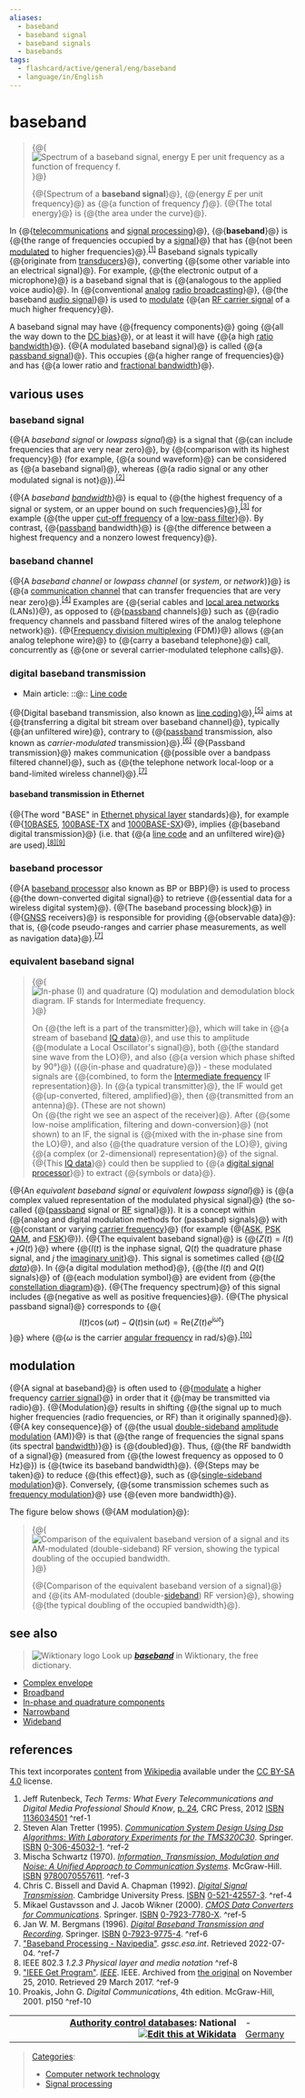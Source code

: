 ```yaml
---
aliases:
  - baseband
  - baseband signal
  - baseband signals
  - basebands
tags:
  - flashcard/active/general/eng/baseband
  - language/in/English
---
```


# baseband

> {@{![Spectrum of a __baseband signal__, energy _E_ per unit frequency as a function of frequency _f_.](../../archives/Wikimedia%20Commons/Bandlimited2.svg)}@}
>
> {@{Spectrum of a __baseband signal__}@}, {@{energy _E_ per unit frequency}@} as {@{a function of frequency _f_}@}. {@{The total energy}@} is {@{the area under the curve}@}. <!--SR:!2025-11-17,54,310!2025-11-21,58,310!2025-11-19,56,310!2025-11-26,62,310!2025-09-26,16,290!2025-09-26,16,290-->

In {@{[telecommunications](telecommunications.md) and [signal processing](signal%20processing.md)}@}, {@{__baseband__}@} is {@{the range of frequencies occupied by a [signal](signal.md)}@} that has {@{not been [modulated](modulation.md) to higher frequencies}@}.<sup>[\[1\]](#^ref-1)</sup> Baseband signals typically {@{originate from [transducers](transducer.md)}@}, converting {@{some other variable into an electrical signal}@}. For example, {@{the electronic output of a microphone}@} is a baseband signal that is {@{analogous to the applied voice audio}@}. In {@{conventional [analog](analog%20signal.md) [radio broadcasting](radio%20broadcasting.md)}@}, {@{the baseband [audio signal](audio%20signal.md)}@} is used to [modulate](modulation.md) {@{an [RF carrier signal](radio%20frequency.md) of a much higher frequency}@}. <!--SR:!2025-11-21,58,310!2025-09-26,16,290!2025-09-26,16,290!2025-09-26,16,290!2025-11-21,58,310!2025-11-20,57,310!2025-09-26,16,290!2025-11-20,57,310!2025-09-26,16,290!2025-11-27,63,310!2025-11-17,54,310-->

A baseband signal may have {@{frequency components}@} going {@{all the way down to the [DC bias](DC%20bias.md)}@}, or at least it will have {@{a high [ratio bandwidth](ratio%20bandwidth.md#ratio%20bandwidth)}@}. {@{A modulated baseband signal}@} is called {@{a [passband signal](passband%20signal.md)}@}. This occupies {@{a higher range of frequencies}@} and has {@{a lower ratio and [fractional bandwidth](fractional%20bandwidth.md#fractional%20bandwidth)}@}. <!--SR:!2025-11-27,63,310!2025-11-24,60,310!2025-09-26,16,290!2025-09-26,16,290!2025-11-24,60,310!2025-11-24,60,310!2025-11-18,55,310-->

## various uses

### baseband signal

{@{A _baseband signal_ or _lowpass signal_}@} is a signal that {@{can include frequencies that are very near zero}@}, by {@{comparison with its highest frequency}@} \(for example, {@{a sound waveform}@} can be considered as {@{a baseband signal}@}, whereas {@{a radio signal or any other modulated signal is not}@}\).<sup>[\[2\]](#^ref-2)</sup> <!--SR:!2025-11-23,59,310!2025-11-22,58,310!2025-09-26,16,290!2025-09-26,16,290!2025-09-26,16,290!2025-11-19,56,310-->

{@{A _baseband [bandwidth](bandwidth%20(signal%20processing).md)_}@} is equal to {@{the highest frequency of a signal or system, or an upper bound on such frequencies}@},<sup>[\[3\]](#^ref-3)</sup> for example {@{the upper [cut-off frequency](cut-off%20frequency.md) of a [low-pass filter](low-pass%20filter.md)}@}. By contrast, {@{[passband](passband.md) bandwidth}@} is {@{the difference between a highest frequency and a nonzero lowest frequency}@}. <!--SR:!2025-11-23,59,310!2025-11-19,56,310!2025-11-23,59,310!2025-09-26,16,290!2025-11-22,58,310-->

### baseband channel

{@{A _baseband channel_ or _lowpass channel_ \(or _system_, or _network_\)}@} is {@{a [communication channel](communication%20channel.md) that can transfer frequencies that are very near zero}@}.<sup>[\[4\]](#^ref-4)</sup> Examples are {@{serial cables and [local area networks](local%20area%20network.md) \(LANs\)}@}, as opposed to {@{[passband](passband.md) channels}@} such as {@{radio frequency channels and passband filtered wires of the analog telephone network}@}. {@{[Frequency division multiplexing](frequency%20division%20multiplexing.md) \(FDM\)}@} allows {@{an analog telephone wire}@} to {@{carry a baseband telephone}@} call, concurrently as {@{one or several carrier-modulated telephone calls}@}. <!--SR:!2025-09-26,16,290!2025-11-26,62,310!2025-11-19,56,310!2025-11-19,56,310!2025-09-26,16,290!2025-11-23,59,310!2025-11-20,57,310!2025-11-25,61,310!2025-11-20,57,310-->

### digital baseband transmission

- Main article: ::@:: [Line code](line%20code.md) <!--SR:!2025-11-26,62,310!2025-11-24,60,310-->

{@{Digital baseband transmission, also known as [line coding](line%20coding.md)}@},<sup>[\[5\]](#^ref-5)</sup> aims at {@{transferring a digital bit stream over baseband channel}@}, typically {@{an unfiltered wire}@}, contrary to {@{[passband](passband.md) transmission, also known as _carrier-modulated_ transmission}@}.<sup>[\[6\]](#^ref-6)</sup> {@{Passband transmission}@} makes communication {@{possible over a bandpass filtered channel}@}, such as {@{the telephone network local-loop or a band-limited wireless channel}@}.<sup>[\[7\]](#^ref-7)</sup> <!--SR:!2025-11-25,61,310!2025-09-26,16,290!2025-11-20,57,310!2025-11-25,61,310!2025-11-18,55,310!2025-09-26,16,290!2025-11-21,58,310-->

#### baseband transmission in Ethernet

{@{The word "BASE" in [Ethernet physical layer](ethernet%20physical%20layer.md) standards}@}, for example {@{[10BASE5](10BASE5.md), [100BASE-TX](100BASE-TX.md#100BASE-TX) and [1000BASE-SX](1000BASE-SX.md#1000BASE-SX)}@}, implies {@{baseband digital transmission}@} \(i.e. that {@{a [line code](line%20code.md) and an unfiltered wire}@} are used\).<sup>[\[8\]](#^ref-8)</sup><sup>[\[9\]](#^ref-9)</sup> <!--SR:!2025-11-17,54,310!2025-11-26,62,310!2025-09-26,16,290!2025-11-21,58,310-->

### baseband processor

{@{A [baseband processor](baseband%20processor.md) also known as BP or BBP}@} is used to process {@{the down-converted digital signal}@} to retrieve {@{essential data for a wireless digital system}@}. {@{The baseband processing block}@} in {@{[GNSS](satellite%20navigation.md) receivers}@} is responsible for providing {@{observable data}@}: that is, {@{code pseudo-ranges and carrier phase measurements, as well as navigation data}@}.<sup>[\[7\]](#^ref-7)</sup> <!--SR:!2025-09-26,16,290!2025-11-22,58,310!2025-11-24,60,310!2025-11-23,59,310!2025-11-17,54,310!2025-11-21,58,310!2025-09-26,16,290-->

### equivalent baseband signal

> {@{![In-phase \(I\) and quadrature \(Q\) modulation and demodulation block diagram. IF stands for Intermediate frequency.](../../archives/Wikimedia%20Commons/IQ%20Mod%20Demod%20block%20diagram.svg)}@}
>
> On {@{the left is a part of the transmitter}@}, which will take in {@{a stream of baseband [IQ data](IQ%20data.md#I%2FQ%20data)}@}, and use this to amplitude {@{modulate a Local Oscillator's signal}@}, both {@{the standard sine wave from the LO}@}, and also {@{a version which phase shifted by 90°}@} \({@{in-phase and quadrature}@}\) - these modulated signals are {@{combined, to form the [Intermediate frequency](intermediate%20frequency.md) IF representation}@}. In {@{a typical transmitter}@}, the IF would get {@{up-converted, filtered, amplified}@}, then {@{transmitted from an antenna}@}. \(These are not shown\) <br/>
> On {@{the right we see an aspect of the receiver}@}. After {@{some low-noise amplification, filtering and down-conversion}@} \(not shown\) to an IF, the signal is {@{mixed with the in-phase sine from the LO}@}, and also {@{the quadrature version of the LO}@}, giving {@{a complex \(or 2-dimensional\) representation}@} of the signal. {@{This [IQ data](IQ%20data.md#I%2FQ%20data)}@} could then be supplied to {@{a [digital signal processor](digital%20signal%20processor.md)}@} to extract {@{symbols or data}@}. <!--SR:!2025-11-27,63,310!2025-11-23,59,310!2025-11-17,54,310!2025-11-19,56,310!2025-09-26,16,290!2025-11-25,61,310!2025-11-22,58,310!2025-11-19,56,310!2025-11-27,63,310!2025-11-18,55,310!2025-11-20,57,310!2025-11-18,55,310!2025-11-26,62,310!2025-09-26,16,290!2025-09-26,16,290!2025-11-18,55,310!2025-09-26,16,290!2025-11-25,61,310!2025-11-26,62,310-->

{@{An _equivalent baseband signal_ or _equivalent lowpass signal_}@} is {@{a complex valued representation of the modulated physical signal}@} \(the so-called {@{[passband](passband.md) signal or [RF](radio%20frequency.md) signal}@}\). It is a concept within {@{analog and digital modulation methods for \(passband\) signals}@} with {@{constant or varying [carrier frequency](carrier%20frequency.md)}@} \(for example {@{[ASK](amplitude-shift%20keying.md), [PSK](phase-shift%20keying.md) [QAM](quadrature%20amplitude%20modulation.md), and [FSK](frequency-shift%20keying.md)}@}\). {@{The equivalent baseband signal}@} is {@{$Z(t)=I(t)+jQ(t)\,$}@} where {@{$I(t)$ is the inphase signal, $Q(t)$ the quadrature phase signal, and $j$ the [imaginary unit](imaginary%20unit.md)}@}. This signal is sometimes called {@{_[IQ data](IQ%20data.md#I%2FQ%20data)_}@}. In {@{a digital modulation method}@}, {@{the $I(t)$ and $Q(t)$ signals}@} of {@{each modulation symbol}@} are evident from {@{the [constellation diagram](constellation%20diagram.md)}@}. {@{The frequency spectrum}@} of this signal includes {@{negative as well as positive frequencies}@}. {@{The physical passband signal}@} corresponds to {@{$$I(t)\cos(\omega t)-Q(t)\sin(\omega t)=\mathrm {Re} \{Z(t)e^{j\omega t}\}\,$$}@} where {@{$\omega$ is the carrier [angular frequency](angular%20frequency.md) in rad/s}@}.<sup>[\[10\]](#^ref-10)</sup> <!--SR:!2025-11-21,58,310!2025-09-26,16,290!2025-09-26,16,290!2025-11-24,60,310!2025-09-26,16,290!2025-11-18,55,310!2025-11-18,55,310!2025-09-26,16,290!2025-11-26,62,310!2025-09-26,16,290!2025-11-19,56,310!2025-09-26,16,290!2025-11-17,54,310!2025-11-17,54,310!2025-11-22,58,310!2025-11-20,57,310!2025-09-26,16,290!2025-11-21,58,310!2025-11-03,43,290-->

## modulation

{@{A signal at baseband}@} is often used to {@{[modulate](modulation.md) a higher frequency [carrier signal](carrier%20signal.md)}@} in order that it {@{may be transmitted via radio}@}. {@{Modulation}@} results in shifting {@{the signal up to much higher frequencies \(radio frequencies, or RF\) than it originally spanned}@}. {@{A key consequence}@} of {@{the usual [double-sideband](double%20sideband.md) [amplitude modulation](amplitude%20modulation.md) \(AM\)}@} is that {@{the range of frequencies the signal spans \(its spectral [bandwidth](bandwidth%20(signal%20processing).md)\)}@} is {@{doubled}@}. Thus, {@{the RF bandwidth of a signal}@} \(measured from {@{the lowest frequency as opposed to 0 Hz}@}\) is {@{twice its baseband bandwidth}@}. {@{Steps may be taken}@} to reduce {@{this effect}@}, such as {@{[single-sideband modulation](single-sideband%20modulation.md)}@}. Conversely, {@{some transmission schemes such as [frequency modulation](frequency%20modulation.md)}@} use {@{even more bandwidth}@}. <!--SR:!2025-11-27,63,310!2025-09-26,16,290!2025-11-22,58,310!2025-11-23,59,310!2025-09-26,16,290!2025-09-26,16,290!2025-11-18,55,310!2025-09-26,16,290!2025-11-20,57,310!2025-11-22,58,310!2025-09-26,16,290!2025-09-26,16,290!2025-11-27,63,310!2025-09-26,16,290!2025-11-25,61,310!2025-09-26,16,290!2025-09-26,16,290-->

The figure below shows {@{AM modulation}@}: <!--SR:!2025-09-26,16,290-->

> {@{![Comparison of the equivalent baseband version of a signal and its AM-modulated \(double-[sideband](sideband.md)\) RF version, showing the typical doubling of the occupied bandwidth.](../../archives/Wikimedia%20Commons/Baseband%20to%20RF.svg)}@}
>
> {@{Comparison of the equivalent baseband version of a signal}@} and {@{its AM-modulated \(double-[sideband](sideband.md)\) RF version}@}, showing {@{the typical doubling of the occupied bandwidth}@}. <!--SR:!2025-11-25,61,310!2025-11-17,54,310!2025-09-26,16,290!2025-11-24,60,310-->

## see also

> ![Wiktionary logo](../../archives/Wikimedia%20Commons/Wiktionary-logo-en-v2.svg) Look up ___[baseband](https://en.wiktionary.org/wiki/Special%3ASearch/baseband)___ in Wiktionary, the free dictionary.

- [Complex envelope](complex%20envelope.md#complex%20envelope)
- [Broadband](broadband.md)
- [In-phase and quadrature components](in-phase%20and%20quadrature%20components.md)
- [Narrowband](narrowband.md)
- [Wideband](wideband.md)

## references

This text incorporates [content](https://en.wikipedia.org/wiki/baseband) from [Wikipedia](Wikipedia.md) available under the [CC BY-SA 4.0](https://creativecommons.org/licenses/by-sa/4.0/) license.

1. Jeff Rutenbeck, _Tech Terms: What Every Telecommunications and Digital Media Professional Should Know_, [p. 24](https://books.google.com/books?id=dfFsAAAAQBAJ&pg=PA24), CRC Press, 2012 [ISBN](ISBN%20(identifier).md) [1136034501](https://en.wikipedia.org/wiki/Special:BookSources/1136034501) <a id="^ref-1"></a>^ref-1
2. <a id="CITEREFSteven Alan Tretter1995"></a> Steven Alan Tretter \(1995\). [_Communication System Design Using Dsp Algorithms: With Laboratory Experiments for the TMS320C30_](https://books.google.com/books?id=deHQeNxHhyEC&dq=baseband-signal+lowpass-signal&pg=PA65). Springer. [ISBN](ISBN%20(identifier).md) [0-306-45032-1](https://en.wikipedia.org/wiki/Special:BookSources/0-306-45032-1). <a id="^ref-2"></a>^ref-2
3. <a id="CITEREFMischa Schwartz1970"></a> Mischa Schwartz \(1970\). [_Information, Transmission, Modulation and Noise: A Unified Approach to Communication Systems_](https://books.google.com/books?id=-gkjAAAAMAAJ&q=baseband-bandwidth). McGraw-Hill. [ISBN](ISBN%20(identifier).md) [9780070557611](https://en.wikipedia.org/wiki/Special:BookSources/9780070557611). <a id="^ref-3"></a>^ref-3
4. <a id="CITEREFChris C. Bissell and David A. Chapman1992"></a> Chris C. Bissell and David A. Chapman \(1992\). [_Digital Signal Transmission_](https://books.google.com/books?id=cj12nN2uW0AC&dq=called-baseband-channels&pg=PA149). Cambridge University Press. [ISBN](ISBN%20(identifier).md) [0-521-42557-3](https://en.wikipedia.org/wiki/Special:BookSources/0-521-42557-3). <a id="^ref-4"></a>^ref-4
5. <a id="CITEREFMikael Gustavsson and J. Jacob Wikner2000"></a> Mikael Gustavsson and J. Jacob Wikner \(2000\). [_CMOS Data Converters for Communications_](https://books.google.com/books?id=D_I2XvNOc4wC&dq=passband+baseband&pg=PA28). Springer. [ISBN](ISBN%20(identifier).md) [0-7923-7780-X](https://en.wikipedia.org/wiki/Special:BookSources/0-7923-7780-X). <a id="^ref-5"></a>^ref-5
6. <a id="CITEREFJan W. M. Bergmans1996"></a> Jan W. M. Bergmans \(1996\). [_Digital Baseband Transmission and Recording_](https://books.google.com/books?id=TN-sTybrCLsC&dq=baseband+carrier-modulated&pg=PR11). Springer. [ISBN](ISBN%20(identifier).md) [0-7923-9775-4](https://en.wikipedia.org/wiki/Special:BookSources/0-7923-9775-4). <a id="^ref-6"></a>^ref-6
7. ["Baseband Processing - Navipedia"](https://gssc.esa.int/navipedia/index.php/Baseband_Processing). _gssc.esa.int_. Retrieved 2022-07-04. <a id="^ref-7"></a>^ref-7
8. IEEE 802.3 _1.2.3 Physical layer and media notation_ <a id="^ref-8"></a>^ref-8
9. ["IEEE Get Program"](https://web.archive.org/web/20101125111240/http://standards.ieee.org/about/get/802/802.3.html). _[IEEE](IEEE.md)_. IEEE. Archived from [the original](http://standards.ieee.org/about/get/802/802.3.html) on November 25, 2010. Retrieved 29 March 2017. <a id="^ref-9"></a>^ref-9
10. Proakis, John G. _Digital Communications_, 4th edition. McGraw-Hill, 2001. p150 <a id="^ref-10"></a>^ref-10

|                                                                                                                                                                                                                                                                   |                                              |
| ----------------------------------------------------------------------------------------------------------------------------------------------------------------------------------------------------------------------------------------------------------------: | -------------------------------------------- |
| __[Authority control databases](https://en.wikipedia.org/wiki/Help:Authority%20control): National [![Edit this at Wikidata](../../archives/Wikimedia%20Commons/OOjs%20UI%20icon%20edit-ltr-progressive.svg)](https://www.wikidata.org/wiki/Q575784#identifiers)__ | - [Germany](https://d-nb.info/gnd/4656240-0) |

> [Categories](https://en.wikipedia.org/wiki/Help:Category):
>
> - [Computer network technology](https://en.wikipedia.org/wiki/Category:Computer%20network%20technology)
> - [Signal processing](https://en.wikipedia.org/wiki/Category:Signal%20processing)
